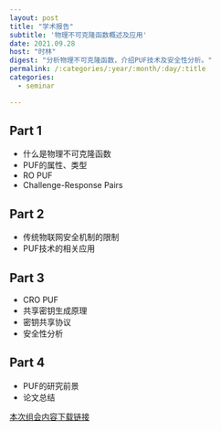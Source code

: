 ```yaml
---
layout: post
title: "学术报告"
subtitle: '物理不可克隆函数概述及应用'
date: 2021.09.28
host: "时林"
digest: "分析物理不可克隆函数，介绍PUF技术及安全性分析。"
permalink: /:categories/:year/:month/:day/:title
categories:
  - seminar

---
```


## Part 1
+ 什么是物理不可克隆函数
+ PUF的属性、类型
+ RO PUF
+ Challenge-Response Pairs

## Part 2
+ 传统物联网安全机制的限制
+ PUF技术的相关应用

## Part 3
+ CRO PUF
+ 共享密钥生成原理
+ 密钥共享协议
+ 安全性分析

## Part 4
+ PUF的研究前景
+ 论文总结


[本次组会内容下载链接](https://github.com/xxycfhb/pku_exploit_files/blob/main/seminar/%E7%89%A9%E7%90%86%E4%B8%8D%E5%8F%AF%E5%85%8B%E9%9A%86%E5%87%BD%E6%95%B0%E6%A6%82%E8%BF%B0%E5%8F%8A%E5%BA%94%E7%94%A8.pdf)